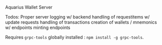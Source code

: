 Aquarius Wallet Server

Todos:
Proper server logging w/ backend
handling of requestitems w/ update requests
handling of transactions
creation of wallets / mnemonics w/ endpoints
minting endpoints

Requires `grpc-tools` globally installed : `npm install -g grpc-tools`.
